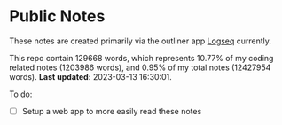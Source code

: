 # Public Notes

These notes are created primarily via the outliner app [Logseq](https://github.com/logseq/logseq) currently.

This repo contain 129668 words, which represents 10.77% of my coding related notes (1203986 words), and 0.95% of my total notes (12427954 words). **Last updated:** 2023-03-13 16:30:01. 

To do:

- [ ] Setup a web app to more easily read these notes
